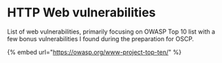 # HTTP Web vulnerabilities

List of web vulnerabilities, primarily focusing on OWASP Top 10 list with a few bonus vulnerabilities I found during the preparation for OSCP.

{% embed url="https://owasp.org/www-project-top-ten/" %}
